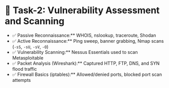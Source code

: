 # 📂 Task-2: Vulnerability Assessment and Scanning
- ✅ Passive Reconnaissance:** WHOIS, nslookup, traceroute, Shodan  
- ✅ Active Reconnaissance:** Ping sweep, banner grabbing, Nmap scans (`-sS`, `-sU`, `-sV`, `-O`)  
- ✅ Vulnerability Scanning:** Nessus Essentials used to scan Metasploitable  
- ✅ Packet Analysis (Wireshark):** Captured HTTP, FTP, DNS, and SYN flood traffic  
- ✅ Firewall Basics (iptables):** Allowed/denied ports, blocked port scan attempts  
